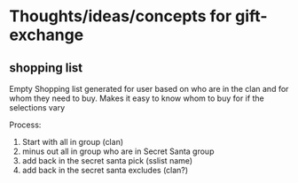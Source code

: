 # Thoughts/ideas/concepts for gift-exchange

## shopping list
Empty Shopping list generated for user based on who are in the clan and for whom they need to buy.  Makes it easy to know whom to buy for if the selections vary

Process: 

1. Start with all in group (clan)
1. minus out all in group who are in Secret Santa group
1. add back in the secret santa pick (sslist name)
1. add back in the secret santa excludes (clan?)
